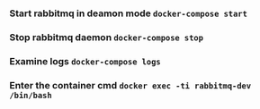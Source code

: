 ### Start rabbitmq in deamon mode `docker-compose start`
### Stop rabbitmq daemon `docker-compose stop`
### Examine logs `docker-compose logs`
### Enter the container cmd `docker exec -ti rabbitmq-dev /bin/bash`


